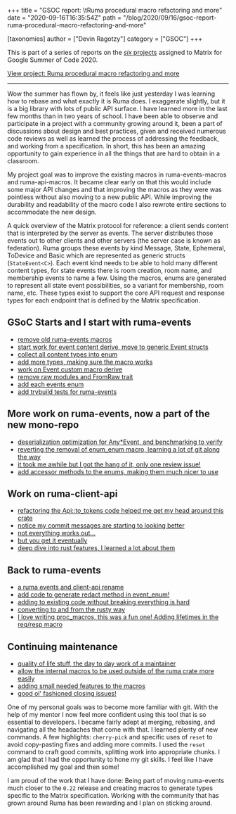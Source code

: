 +++
title = "GSOC report: \tRuma procedural macro refactoring and more"
date = "2020-09-16T16:35:54Z"
path = "/blog/2020/09/16/gsoc-report-ruma-procedural-macro-refactoring-and-more"

[taxonomies]
author = ["Devin Ragotzy"]
category = ["GSOC"]
+++

This is part of a series of reports on the [*six* projects](https://summerofcode.withgoogle.com/organizations/6060943798173696) assigned to Matrix for Google Summer of Code 2020.

[View project:  Ruma procedural macro refactoring and more](https://summerofcode.withgoogle.com/organizations/6060943798173696/#4756651216732160)

----

Wow the summer has flown by, it feels like just yesterday I was learning how to rebase and what exactly it is Ruma does. I exaggerate slightly, but it is a big library with lots of public API surface. I have learned more in the last few months than in two years of school. I have been able to observe and participate in a project with a community growing around it, been a part of discussions about design and best practices, given and received numerous code reviews as well as learned the process of addressing the feedback, and working from a specification. In short, this has been an amazing opportunity to gain experience in all the things that are hard to obtain in a classroom.

My project goal was to improve the existing macros in ruma-events-macros and ruma-api-macros. It became clear early on that this would include some major API changes and that improving the macros as they were was pointless without also moving to a new public API. While improving the durability and readability of the macro code I also rewrote entire sections to accommodate the new design.

A quick overview of the Matrix protocol for reference: a client sends content that is interpreted by the server as events. The server distributes those events out to other clients and other servers (the server case is known as federation). Ruma groups these events by kind Message, State, Ephemeral, ToDevice and Basic which are represented as generic structs (`StateEvent<C>`). Each event kind needs to be able to hold many different content types, for state events there is room creation, room name, and membership events to name a
few. Using the macros, enums are generated to represent all state event possibilities, so a variant for membership, room name, etc. These types exist to support the core API request and response types for each endpoint that is defined by the Matrix specification.

## GSoC Starts and I start with ruma-events

- [remove old ruma-events macros](https://github.com/ruma/ruma-events/pull/85)
- [start work for event content derive, move to generic Event structs](https://github.com/ruma/ruma-events/pull/86)
- [collect all content types into enum](https://github.com/ruma/ruma-events/pull/101)
- [add more types, making sure the macro works](https://github.com/ruma/ruma-events/pull/107)
- [work on Event custom macro derive](https://github.com/ruma/ruma-events/pull/108)
- [remove raw modules and FromRaw trait](https://github.com/ruma/ruma-events/pull/111)
- [add each events enum](https://github.com/ruma/ruma-events/pull/119)
- [add trybuild tests for ruma-events](https://github.com/ruma/ruma-events/pull/122)

## More work on ruma-events, now a part of the new mono-repo

- [deserialization optimization for Any*Event, and benchmarking to verify](https://github.com/ruma/ruma/pull/52)
- [reverting the removal of enum_enum macro, learning a lot of git along the way](https://github.com/ruma/ruma/pull/68)
- [it took me awhile but I got the hang of it, only one review issue!](https://github.com/ruma/ruma/pull/69)
- [add accessor methods to the enums, making them much nicer to use](https://github.com/ruma/ruma/pull/97)

## Work on ruma-client-api

- [refactoring the Api::to_tokens code helped me get my head around this crate](https://github.com/ruma/ruma/pull/104)
- [notice my commit messages are starting to looking better](https://github.com/ruma/ruma/pull/105)
- [not everything works out...](https://github.com/ruma/ruma/pull/108)
- [but you get it eventually](https://github.com/ruma/ruma/pull/109)
- [deep dive into rust features, I learned a lot about them](https://github.com/ruma/ruma/pull/111)

## Back to ruma-events

- [a ruma events and client-api rename](https://github.com/ruma/ruma/pull/130)
- [add code to generate redact method in event_enum!](https://github.com/ruma/ruma/pull/138)
- [adding to existing code without breaking everything is hard](https://github.com/ruma/ruma/pull/139)
- [converting to and from the rusty way](https://github.com/ruma/ruma/pull/155)
- [I love writing proc_macros, this was a fun one! Adding lifetimes in the req/resp macro](https://github.com/ruma/ruma/pull/179)

## Continuing maintenance

- [quality of life stuff, the day to day work of a maintainer](https://github.com/ruma/ruma/pull/190)
- [allow the internal macros to be used outside of the ruma crate more easily](https://github.com/ruma/ruma/pull/201)
- [adding small needed features to the macros](https://github.com/ruma/ruma/pull/213)
- [good ol' fashioned closing issues!](https://github.com/ruma/ruma/pull/234)

One of my personal goals was to become more familiar with git. With the help of my mentor I now feel more confident using this tool that is so essential to developers. I became fairly adept at merging, rebasing, and navigating all the headaches that come with that. I learned plenty of new commands. A few highlights: `cherry-pick` and specific uses of `reset` to avoid copy-pasting fixes and adding more commits. I used the `reset` command to craft good commits, splitting work into appropriate chunks. I am glad that I had the opportunity to hone my git skills. I feel like I have accomplished my goal and then some!

I am proud of the work that I have done: Being part of moving ruma-events much closer to the `0.22` release and creating macros to generate types specific to the Matrix specification. Working with the community that has grown around Ruma has been rewarding and I plan on sticking around.

